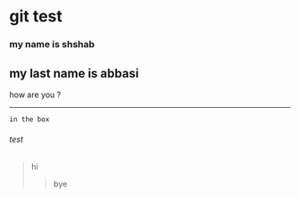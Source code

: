 # git test
### my name is shshab
**my last name is abbasi**
---
how are you ?
___

```
in the box
```
###### test
>hi
>>bye
